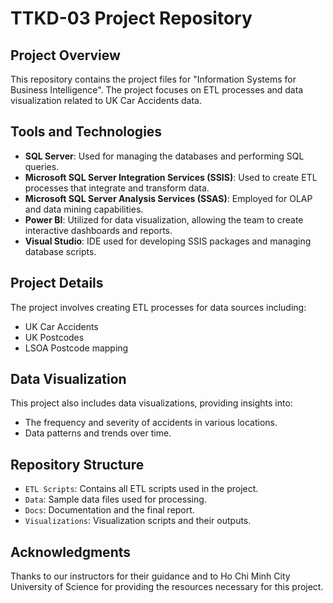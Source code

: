 # TTKD-03 Project Repository

## Project Overview
This repository contains the project files for  "Information Systems for Business Intelligence". The project focuses on ETL processes and data visualization related to UK Car Accidents data.

## Tools and Technologies
- **SQL Server**: Used for managing the databases and performing SQL queries.
- **Microsoft SQL Server Integration Services (SSIS)**: Used to create ETL processes that integrate and transform data.
- **Microsoft SQL Server Analysis Services (SSAS)**: Employed for OLAP and data mining capabilities.
- **Power BI**: Utilized for data visualization, allowing the team to create interactive dashboards and reports.
- **Visual Studio**: IDE used for developing SSIS packages and managing database scripts.

## Project Details
The project involves creating ETL processes for data sources including:
- UK Car Accidents
- UK Postcodes
- LSOA Postcode mapping

## Data Visualization
This project also includes data visualizations, providing insights into:
- The frequency and severity of accidents in various locations.
- Data patterns and trends over time.

## Repository Structure
- `ETL Scripts`: Contains all ETL scripts used in the project.
- `Data`: Sample data files used for processing.
- `Docs`: Documentation and the final report.
- `Visualizations`: Visualization scripts and their outputs.

## Acknowledgments
Thanks to our instructors for their guidance and to Ho Chi Minh City University of Science for providing the resources necessary for this project.
